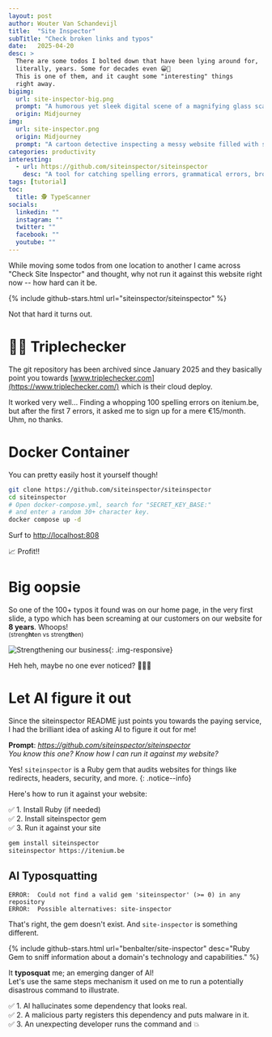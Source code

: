 ```yaml
---
layout: post
author: Wouter Van Schandevijl
title:  "Site Inspector"
subTitle: "Check broken links and typos"
date:   2025-04-20
desc: >
  There are some todos I bolted down that have been lying around for,
  literally, years. Some for decades even 😀🤦
  This is one of them, and it caught some "interesting" things
  right away.
bigimg:
  url: site-inspector-big.png
  prompt: "A humorous yet sleek digital scene of a magnifying glass scanning a glitchy website, with typos, broken links, and warning symbols popping out, a floating terminal showing gem install siteinspector - ERROR, stylized browser UI, retro terminal vibes, moody lighting, emoji overlays like 🤦 and 😬, modern flat design, tech noir aesthetics, depth of field"
  origin: Midjourney
img:
  url: site-inspector.png
  origin: Midjourney
  prompt: "A cartoon detective inspecting a messy website filled with silly typos and red warning signs, surprised expression, magnifying glass revealing errors, broken chain links, a speech bubble with gem not found!, emojis like 🤦 and 🙈 floating around, bright colors, playful art style, vector flat design"
categories: productivity
interesting:
  - url: https://github.com/siteinspector/siteinspector
    desc: "A tool for catching spelling errors, grammatical errors, broken links, and other errors on websites."
tags: [tutorial]
toc:
  title: 🕵️ TypeScanner
socials:
  linkedin: ""
  instagram: ""
  twitter: ""
  facebook: ""
  youtube: ""
---
```


While moving some todos from one location to another I came across "Check Site Inspector"
and thought, why not run it against this website right now -- how hard can it be.

{% include github-stars.html url="siteinspector/siteinspector" %}

Not that hard it turns out.

<!--more-->

# 💸💸 Triplechecker

The git repository has been archived since January 2025 and they basically point you towards
[www.triplechecker.com](https://www.triplechecker.com/) which is their cloud deploy.

It worked very well... Finding a whopping 100 spelling errors on itenium.be,
but after the first 7 errors, it asked me to sign up for a mere €15/month. Uhm, no thanks.


# Docker Container

You can pretty easily host it yourself though!

```sh
git clone https://github.com/siteinspector/siteinspector
cd siteinspector
# Open docker-compose.yml, search for "SECRET_KEY_BASE:"
# and enter a random 30+ character key.
docker compose up -d
```

Surf to [http://localhost:808](http://localhost:808)

📈 Profit!!


# Big oopsie

So one of the 100+ typos it found was on our home page,
in the very first slide, a typo which has been screaming
at our customers on our website for **8 years**. Whoops!  
<small>(streng**ht**en vs streng**th**en)</small>

![Strengthening our business](/assets/blog-images/site-inspector-oopsie.png "Strengthening our business"){: .img-responsive}

Heh heh, maybe no one ever noticed? 😬🙈🤫


# Let AI figure it out

Since the siteinspector README just points you towards the paying service,
I had the brilliant idea of asking AI to figure it out for me!

**Prompt**: _https://github.com/siteinspector/siteinspector_  
_You know this one? Know how I can run it against my website?_

Yes! `siteinspector` is a Ruby gem that audits websites for things like redirects, headers, security, and more.
{: .notice--info}

Here's how to run it against your website:

✅ 1. Install Ruby (if needed)  
✅ 2. Install siteinspector gem  
✅ 3. Run it against your site  

```sh
gem install siteinspector
siteinspector https://itenium.be
```

## AI Typosquatting

```
ERROR:  Could not find a valid gem 'siteinspector' (>= 0) in any repository
ERROR:  Possible alternatives: site-inspector
```

That's right, the gem doesn't exist. And `site-inspector` is something different.

{% include github-stars.html url="benbalter/site-inspector" desc="Ruby Gem to sniff information about a domain's technology and capabilities." %}

It **typosquat** me; an emerging danger of AI!  
Let's use the same steps mechanism it used on me to run a potentially disastrous command to illustrate.

✅ 1. AI hallucinates some dependency that looks real.  
✅ 2. A malicious party registers this dependency and puts malware in it.  
✅ 3. An unexpecting developer runs the command and 💥

